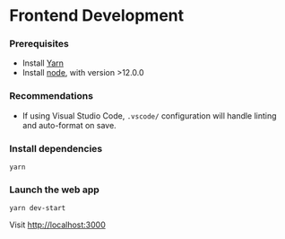 # Frontend Development

### Prerequisites
- Install [Yarn](https://classic.yarnpkg.com/en/docs/install)
- Install [node](https://nodejs.org/en/), with version >12.0.0

### Recommendations
- If using Visual Studio Code, `.vscode/` configuration will handle linting and auto-format on save.

### Install dependencies
```
yarn
```

### Launch the web app
```
yarn dev-start
```
Visit [http://localhost:3000](http://localhost:3000)
